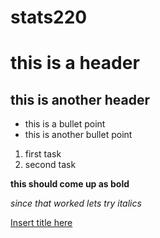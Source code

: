 # stats220
# this is a header
## this is another header

* this is a bullet point
* this is another bullet point

1. first task
2. second task

**this should come up as bold**

*since that worked lets try italics*

[Insert title here](https://www.reddit.com/r/pics/comments/pdeo49/dont_mess_with_elmo_when_in_the_wrestling_ring/)
